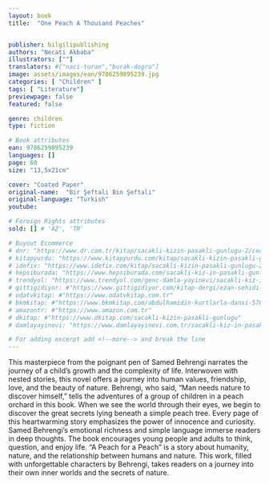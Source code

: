 ```yaml
---
layout: book
title:  "One Peach A Thousand Peaches"


publisher: bilgilipublishing
authors: "Necati Akbaba"
illustrators: [""]
translators: #["naci-turan","burak-dogru"]
image: assets/images/ean/9786259895239.jpg
categories: [ "Children" ]
tags: [ "Literature"]
previewpage: false
featured: false

genre: children
type: fiction

# Book attributes
ean: 9786259895239
languages: []
page: 60
size: "13,5x21cm"

cover: "Coated Paper"
original-name:  "Bir Şeftali Bin Şeftali"
original-language: "Turkish"
youtube:

# Foreign Rights attributes
sold: [] # 'AZ', 'TR'

# Buyout Ecommerce
# dnr: "https://www.dr.com.tr/kitap/sacakli-kizin-pasakli-gunlugu-2/cocuk-ve-genclik/genclik-10-yas/roman-oyku/urunno=0001893059001"
# kitapyurdu: "https://www.kitapyurdu.com/kitap/sacakli-kizin-pasakli-gunlugu-2-/560122.html&filter_name=Sa%C3%A7akl%C4%B1+K%C4%B1z%27%C4%B1n+Pasakl%C4%B1+G%C3%BCnl%C3%BC%C4%9F%C3%BC+2"
# idefix: "https://www.idefix.com/kitap/sacakli-kizin-pasakli-gunlugu-2/cocuk-ve-genclik/genclik-10-yas/roman-oyku/urunno=0001893059001"
# hepsiburada: "https://www.hepsiburada.com/sacakli-kiz-in-pasakli-gunlugu-2-damla-yayinevi-p-HBV000012ER86"
# trendyol: "https://www.trendyol.com/genc-damla-yayinevi/sacakli-kiz-in-pasakli-gunlugu-2-p-54825777"
# gittigidiyor: #"https://www.gittigidiyor.com/kitap-dergi/ezan-sehidi-adnan-menderes_pdp_732728793"
# odatvkitap: #"https://www.odatvkitap.com.tr"
# bkmkitap: #"https://www.bkmkitap.com/abdulhamidin-kurtlarla-dansi-578226"
# amazontr: #"https://www.amazon.com.tr"
# dkitap: #"https://www.dkitap.com/sacakli-kizin-pasakli-gunlugu"
# damlayayinevi: "https://www.damlayayinevi.com.tr/sacakli-kiz-in-pasakli-gunlugu-2-bu-iste-bi-terslik-var"

# For adding excerpt add <!--more--> and break the line
---
```

This masterpiece from the poignant pen
of Samed Behrengi narrates the journey
of a child’s growth and the complexity
of life. Interwoven with nested stories,
this novel offers a journey into human
values, friendship, love, and the beauty
of nature.
Behrengi, who said, “Man needs nature
to discover himself,” tells the adventures
of a group of children in a peach orchard
in this book. When we see the world
through their eyes, we begin to discover
the great secrets lying beneath a simple
peach tree.
Every page of this heartwarming story
emphasizes the power of innocence and
curiosity. Samed Behrengi’s emotional
richness and simple language immerse
readers in deep thoughts. The book
encourages young people and adults to
think, question, and enjoy life.
“A Peach for a Peach” is a story about
humanity, nature, and the relationship
between humans and nature. This
work, filled with unforgettable characters by Behrengi, takes readers on
a journey into their own inner worlds
and the secrets of nature.
<!--more--> 

